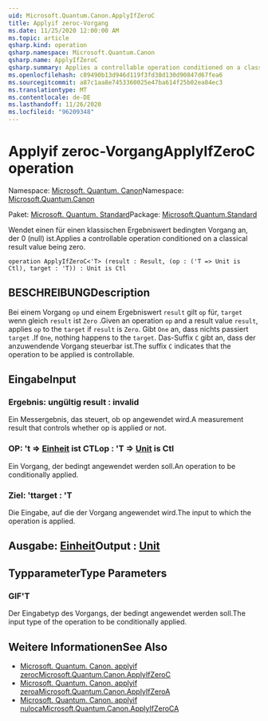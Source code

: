 ```yaml
---
uid: Microsoft.Quantum.Canon.ApplyIfZeroC
title: Applyif zeroc-Vorgang
ms.date: 11/25/2020 12:00:00 AM
ms.topic: article
qsharp.kind: operation
qsharp.namespace: Microsoft.Quantum.Canon
qsharp.name: ApplyIfZeroC
qsharp.summary: Applies a controllable operation conditioned on a classical result value being zero.
ms.openlocfilehash: c89490b13d946d119f3fd38d130d90847d67fea6
ms.sourcegitcommit: a87c1aa8e7453360025e47ba614f25b02ea84ec3
ms.translationtype: MT
ms.contentlocale: de-DE
ms.lasthandoff: 11/26/2020
ms.locfileid: "96209348"
---
```

# <a name="applyifzeroc-operation"></a><span data-ttu-id="c129a-102">Applyif zeroc-Vorgang</span><span class="sxs-lookup"><span data-stu-id="c129a-102">ApplyIfZeroC operation</span></span>

<span data-ttu-id="c129a-103">Namespace: [Microsoft. Quantum. Canon](xref:Microsoft.Quantum.Canon)</span><span class="sxs-lookup"><span data-stu-id="c129a-103">Namespace: [Microsoft.Quantum.Canon](xref:Microsoft.Quantum.Canon)</span></span>

<span data-ttu-id="c129a-104">Paket: [Microsoft. Quantum. Standard](https://nuget.org/packages/Microsoft.Quantum.Standard)</span><span class="sxs-lookup"><span data-stu-id="c129a-104">Package: [Microsoft.Quantum.Standard](https://nuget.org/packages/Microsoft.Quantum.Standard)</span></span>


<span data-ttu-id="c129a-105">Wendet einen für einen klassischen Ergebniswert bedingten Vorgang an, der 0 (null) ist.</span><span class="sxs-lookup"><span data-stu-id="c129a-105">Applies a controllable operation conditioned on a classical result value being zero.</span></span>

```qsharp
operation ApplyIfZeroC<'T> (result : Result, (op : ('T => Unit is Ctl), target : 'T)) : Unit is Ctl
```


## <a name="description"></a><span data-ttu-id="c129a-106">BESCHREIBUNG</span><span class="sxs-lookup"><span data-stu-id="c129a-106">Description</span></span>

<span data-ttu-id="c129a-107">Bei einem Vorgang `op` und einem Ergebniswert `result` gilt `op` für, `target` wenn gleich `result` ist `Zero` .</span><span class="sxs-lookup"><span data-stu-id="c129a-107">Given an operation `op` and a result value `result`, applies `op` to the `target` if `result` is `Zero`.</span></span> <span data-ttu-id="c129a-108">Gibt `One` an, dass nichts passiert `target` .</span><span class="sxs-lookup"><span data-stu-id="c129a-108">If `One`, nothing happens to the `target`.</span></span>
<span data-ttu-id="c129a-109">Das-Suffix `C` gibt an, dass der anzuwendende Vorgang steuerbar ist.</span><span class="sxs-lookup"><span data-stu-id="c129a-109">The suffix `C` indicates that the operation to be applied is controllable.</span></span>

## <a name="input"></a><span data-ttu-id="c129a-110">Eingabe</span><span class="sxs-lookup"><span data-stu-id="c129a-110">Input</span></span>

### <a name="result--__invalidresult__"></a><span data-ttu-id="c129a-111">Ergebnis: __ungültig <Result>__</span><span class="sxs-lookup"><span data-stu-id="c129a-111">result : __invalid<Result>__</span></span>

<span data-ttu-id="c129a-112">Ein Messergebnis, das steuert, ob op angewendet wird.</span><span class="sxs-lookup"><span data-stu-id="c129a-112">A measurement result that controls whether op is applied or not.</span></span>


### <a name="op--t--unit--is-ctl"></a><span data-ttu-id="c129a-113">OP: 't => [Einheit](xref:microsoft.quantum.lang-ref.unit)  ist CTL</span><span class="sxs-lookup"><span data-stu-id="c129a-113">op : 'T => [Unit](xref:microsoft.quantum.lang-ref.unit)  is Ctl</span></span>

<span data-ttu-id="c129a-114">Ein Vorgang, der bedingt angewendet werden soll.</span><span class="sxs-lookup"><span data-stu-id="c129a-114">An operation to be conditionally applied.</span></span>


### <a name="target--t"></a><span data-ttu-id="c129a-115">Ziel: 't</span><span class="sxs-lookup"><span data-stu-id="c129a-115">target : 'T</span></span>

<span data-ttu-id="c129a-116">Die Eingabe, auf die der Vorgang angewendet wird.</span><span class="sxs-lookup"><span data-stu-id="c129a-116">The input to which the operation is applied.</span></span>



## <a name="output--unit"></a><span data-ttu-id="c129a-117">Ausgabe: [Einheit](xref:microsoft.quantum.lang-ref.unit)</span><span class="sxs-lookup"><span data-stu-id="c129a-117">Output : [Unit](xref:microsoft.quantum.lang-ref.unit)</span></span>



## <a name="type-parameters"></a><span data-ttu-id="c129a-118">Typparameter</span><span class="sxs-lookup"><span data-stu-id="c129a-118">Type Parameters</span></span>

### <a name="t"></a><span data-ttu-id="c129a-119">GIF</span><span class="sxs-lookup"><span data-stu-id="c129a-119">'T</span></span>

<span data-ttu-id="c129a-120">Der Eingabetyp des Vorgangs, der bedingt angewendet werden soll.</span><span class="sxs-lookup"><span data-stu-id="c129a-120">The input type of the operation to be conditionally applied.</span></span>

## <a name="see-also"></a><span data-ttu-id="c129a-121">Weitere Informationen</span><span class="sxs-lookup"><span data-stu-id="c129a-121">See Also</span></span>

- [<span data-ttu-id="c129a-122">Microsoft. Quantum. Canon. applyif zeroc</span><span class="sxs-lookup"><span data-stu-id="c129a-122">Microsoft.Quantum.Canon.ApplyIfZeroC</span></span>](xref:Microsoft.Quantum.Canon.ApplyIfZeroC)
- [<span data-ttu-id="c129a-123">Microsoft. Quantum. Canon. applyif zeroa</span><span class="sxs-lookup"><span data-stu-id="c129a-123">Microsoft.Quantum.Canon.ApplyIfZeroA</span></span>](xref:Microsoft.Quantum.Canon.ApplyIfZeroA)
- [<span data-ttu-id="c129a-124">Microsoft. Quantum. Canon. applyif nuloca</span><span class="sxs-lookup"><span data-stu-id="c129a-124">Microsoft.Quantum.Canon.ApplyIfZeroCA</span></span>](xref:Microsoft.Quantum.Canon.ApplyIfZeroCA)